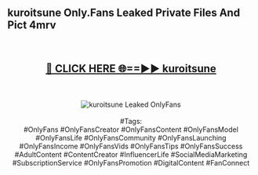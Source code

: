 <h2>kuroitsune Only.Fans Leaked Private Files And Pict 4mrv</h2>
<br>
<div align="center">
<h2><a href="https://mediafiles.top/kuroitsune" rel="nofollow">🔴 CLICK HERE 🌐==►► kuroitsune</a></h2>
<br>
<br>
<a href="https://mediafiles.top/kuroitsune" rel="nofollow" data-target="animated-image.originalLink"><img src="https://i.ibb.co.com/WyWwxjT/player-gif2.gif" alt="kuroitsune Leaked OnlyFans" style="max-width: 100%; display: inline-block;" data-target="animated-image.originalImage"></a>
<br><br>
#Tags:
<br>
#OnlyFans #OnlyFansCreator #OnlyFansContent #OnlyFansModel #OnlyFansLife #OnlyFansCommunity #OnlyFansLaunching #OnlyFansIncome #OnlyFansVids #OnlyFansTips #OnlyFansSuccess #AdultContent #ContentCreator #InfluencerLife #SocialMediaMarketing #SubscriptionService #OnlyFansPromotion #DigitalContent #FanConnect
</div>
<br>
